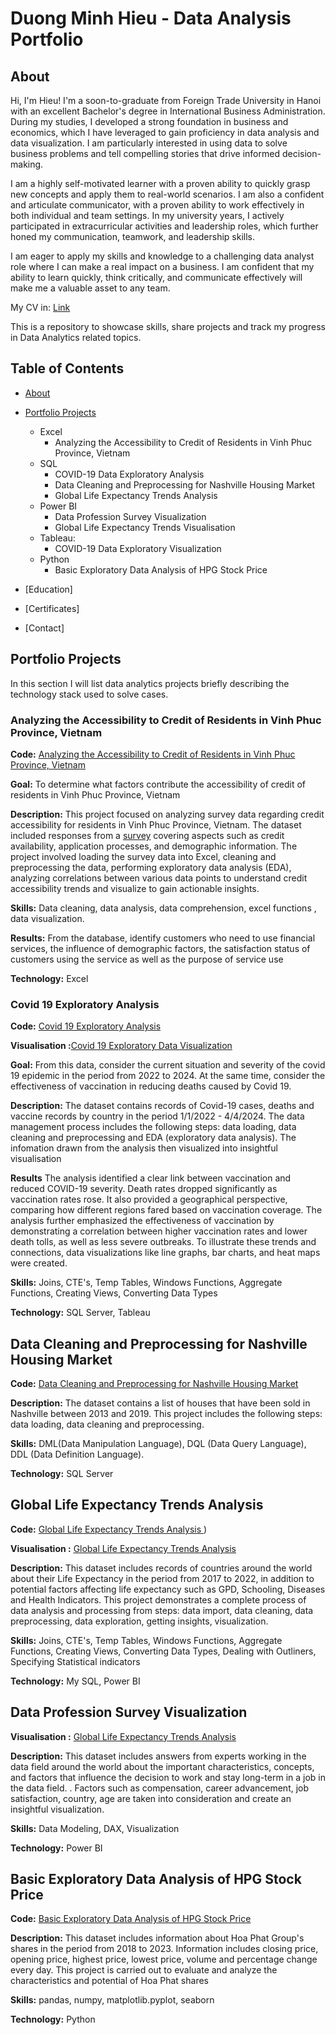 # Duong Minh Hieu - Data Analysis Portfolio
## About
Hi, I'm Hieu! I'm a soon-to-graduate from Foreign Trade University in Hanoi with an excellent Bachelor's degree in International Business Administration. During my studies, I developed a strong foundation in business and economics, which I have leveraged to gain proficiency in data analysis and data visualization. I am particularly interested in using data to solve business problems and tell compelling stories that drive informed decision-making.

I am a highly self-motivated learner with a proven ability to quickly grasp new concepts and apply them to real-world scenarios. I am also a confident and articulate communicator, with a proven ability to work effectively in both individual and team settings. In my university years, I actively participated in extracurricular activities and leadership roles, which further honed my communication, teamwork, and leadership skills.

I am eager to apply my skills and knowledge to a challenging data analyst role where I can make a real impact on a business. I am confident that my ability to learn quickly, think critically, and communicate effectively will make me a valuable asset to any team.

My CV in: [Link](https://github.com/hieuminh8923/Hieu-s-Portfolio-/blob/main/D%C6%B0%C6%A1ng%20Minh%20Hi%E1%BA%BFu%20-%20CV.pdf)

This is a repository to showcase skills, share projects and track my progress in Data Analytics related topics.

## Table of Contents
- [About](https://github.com/hieuminh8923/Hieu-s-Portfolio-/edit/main/README.md#about)
- [Portfolio Projects](https://github.com/hieuminh8923/Hieu-s-Portfolio-/tree/main)
  - Excel
    - Analyzing the Accessibility to Credit of Residents in Vinh Phuc Province, Vietnam
  - SQL
    - COVID-19 Data Exploratory Analysis 
    - Data Cleaning and Preprocessing for Nashville Housing Market
    - Global Life Expectancy Trends Analysis 
  - Power BI
    - Data Profession Survey Visualization
    - Global Life Expectancy Trends Visualisation
  - Tableau: 
    - COVID-19 Data Exploratory Visualization 
  - Python
    - Basic Exploratory Data Analysis of HPG Stock Price

- [Education]
- [Certificates]
- [Contact]

## Portfolio Projects
In this section I will list data analytics projects briefly describing the technology stack used to solve cases.

### Analyzing the Accessibility to Credit of Residents in Vinh Phuc Province, Vietnam
**Code:** [Analyzing the Accessibility to Credit of Residents in Vinh Phuc Province, Vietnam]([url](https://github.com/hieuminh8923/Hieu-s-Portfolio-/blob/main/Excel_Vinh_Phuc_Province_Credit_Accessibility_Analysis))

**Goal:** To determine what factors contribute the accessibility of credit of residents in Vinh Phuc Province, Vietnam

**Description:** This project focused on analyzing survey data regarding credit accessibility for residents in Vinh Phuc Province, Vietnam. The dataset included responses from a [survey](https://github.com/hieuminh8923/Hieu-s-Portfolio-/blob/main/Word_Credit_Accessibility_Survey) covering aspects such as credit availability, application processes, and demographic information. The project involved loading the survey data into Excel, cleaning and preprocessing the data, performing exploratory data analysis (EDA), analyzing correlations between various data points to understand credit accessibility trends and visualize to gain actionable insights.

**Skills:** Data cleaning, data analysis, data comprehension, excel functions , data visualization.

**Results:** 
From the database, identify customers who need to use financial services, the influence of demographic factors, the satisfaction status of customers using the service as well as the purpose of service use

**Technology:** Excel 

### Covid 19 Exploratory Analysis
**Code:** [ Covid 19 Exploratory Analysis]([url](https://github.com/hieuminh8923/Hieu-s-Portfolio-/blob/main/SQL_Covid19_EDA))

**Visualisation :**[Covid 19 Exploratory Data Visualization](https://public.tableau.com/app/profile/hieu.duong5905/viz/Project1-Tableau_17167468973560/Dashboard1)

**Goal:** From this data, consider the current situation and severity of the covid 19 epidemic in the period from 2022 to 2024. At the same time, consider the effectiveness of vaccination in reducing deaths caused by Covid 19.

**Description:**  The dataset contains records of Covid-19 cases, deaths and vaccine records by country in the period 1/1/2022 - 4/4/2024. The data management process includes the following steps: data loading, data cleaning and preprocessing and EDA (exploratory data analysis). The infomation drawn from the analysis then visualized into insightful visualisation

**Results** The analysis identified a clear link between vaccination and reduced COVID-19 severity. Death rates dropped significantly as vaccination rates rose. It also provided a geographical perspective, comparing how different regions fared based on vaccination coverage. The analysis further emphasized the effectiveness of vaccination by demonstrating a correlation between higher vaccination rates and lower death tolls, as well as less severe outbreaks. To illustrate these trends and connections, data visualizations like line graphs, bar charts, and heat maps were created.

**Skills:** Joins, CTE's, Temp Tables, Windows Functions, Aggregate Functions, Creating Views, Converting Data Types

**Technology:** SQL Server, Tableau

## Data Cleaning and Preprocessing for Nashville Housing Market

**Code:** [ Data Cleaning and Preprocessing for Nashville Housing Market](https://github.com/hieuminh8923/Hieu-s-Portfolio-/blob/main/SQL_Nashville_Housing_Data_Cleaning)

**Description:** The dataset contains a list of houses that have been sold in Nashville between 2013 and 2019. This project includes the following steps: data loading, data cleaning and preprocessing.

**Skills:** DML(Data Manipulation Language), DQL (Data Query Language), DDL (Data Definition Language).

**Technology:** SQL Server

## Global Life Expectancy Trends Analysis 

**Code:** [Global Life Expectancy Trends Analysis ](https://github.com/hieuminh8923/Hieu-s-Portfolio-/blob/main/SQL_World_Life_Expectancy_Analysis))

**Visualisation :** [Global Life Expectancy Trends Analysis ](https://github.com/hieuminh8923/Hieu-s-Portfolio-/blob/main/Power%20BI_World%20Life%20Expectancy.pbix)

**Description:** This dataset includes records of countries around the world about their Life Expectancy in the period from 2017 to 2022, in addition to potential factors affecting life expectancy such as GPD, Schooling, Diseases and Health Indicators. This project demonstrates a complete process of data analysis and processing from steps: data import, data cleaning, data preprocessing, data exploration, getting insights, visualization. 

**Skills:** Joins, CTE's, Temp Tables, Windows Functions, Aggregate Functions, Creating Views, Converting Data Types, Dealing with Outliners, Specifying Statistical indicators

**Technology:** My SQL, Power BI

## Data Profession Survey Visualization

**Visualisation :** [Global Life Expectancy Trends Analysis ](https://github.com/hieuminh8923/Hieu-s-Portfolio-/blob/main/Power%20BI_World%20Life%20Expectancy.pbix)

**Description:**  This dataset includes answers from experts working in the data field around the world about the important characteristics, concepts, and factors that influence the decision to work and stay long-term in a job in the data field. . Factors such as compensation, career advancement, job satisfaction, country, age are taken into consideration and create an insightful visualization.

**Skills:** Data Modeling, DAX, Visualization

**Technology:** Power BI

## Basic Exploratory Data Analysis of HPG Stock Price

**Code:** [Basic Exploratory Data Analysis of HPG Stock Price ](https://github.com/hieuminh8923/Hieu-s-Portfolio-/blob/main/Python_Basic%20Exploratory%20Data%20Analysis%20of%20HPG%20Stock%20Price)

**Description:**  This dataset includes information about Hoa Phat Group's shares in the period from 2018 to 2023. Information includes closing price, opening price, highest price, lowest price, volume and percentage change every day. This project is carried out to evaluate and analyze the characteristics and potential of Hoa Phat shares

**Skills:** pandas, numpy, matplotlib.pyplot, seaborn

**Technology:** Python


